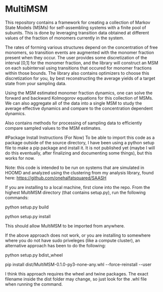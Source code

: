 # MultiMSM

This repository contains a framework for creating a collection of Markov State Models (MSMs) for self-assembling systems with a finite pool of subunits. This is done by leveraging transition data obtained at different values of the fraction of monomers currently in the system.  

The rates of forming various structures depend on the concentration of free monomers, so transition events are augmented with the monomer fraction present when they occur. The user provides some discretization of the interval [0,1] for the monomer fraction, and the library will construct an MSM on each subinterval using transitions that occured for monomer fractions within those bounds. The library also contains optimizers to choose this discretization for you, by best reconstructing the average yields of a target state from your sampling data. 

Using the MSM estimated monomer fraction dynamics, one can solve the forward and backward Kolmogorov equations for this collection of MSMs. We can also aggregate all of the data into a single MSM to study the average effective dynamics and compare to the concentration dependent dynamics. 

Also contains methods for processing of sampling data to efficiently compare sampled values to the MSM estimates. 


#Package Install Instructions (For Now)
To be able to import this code as a package outside of the source directory, I have been using a python setup file to make a pip package and install it. It is not published yet (maybe I will do this eventually, after finalizing and documenting some things), but this works for now. 

Note: this code is intended to be run on systems that are simulated in HOOMD and analyzed using the clustering from my analysis library, found here: https://github.com/onehalfatsquared/SAASH

If you are installing to a local machine, first clone into the repo. From the highest MultiMSM directory (that contains setup.py), run the following commands:

python setup.py build

python setup.py install


This should allow MultiMSM to be imported from anywhere. 

If the above approach does not work, or you are installing to somewhere where you do not have sudo priveleges (like a compute cluster), an alternative approach has been to do the following:

python setup.py bdist_wheel

pip install dist/MultiMSM-0.1.0-py3-none-any.whl --force-reinstall --user

I think this approach requires the wheel and twine packages. The exact filename inside the dist folder may change, so just look for the .whl file when running the command. 
